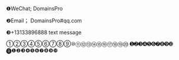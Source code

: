 
❶WeChat; DomainsPro

❷Email； DomainsPro#qq.com

❸+13133896888 text message

①②③④⑤⑥⑦⑧⑨⑩⑪⑫⑬⑭⑮⑯⑰⑱⑲⑳
➊➋➌➍➎➏➐➑➒➓
⓿❶❷❸❹❺❻❼❽❾❿